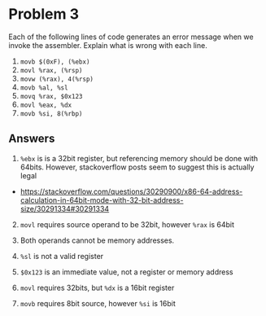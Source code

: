 # Problem 3

Each of the following lines of code generates an error message when we invoke
the assembler. Explain what is wrong with each line.

1. `movb $(0xF), (%ebx)`
2. `movl %rax, (%rsp)`
3. `movw (%rax), 4(%rsp)`
4. `movb %al, %sl`
5. `movq %rax, $0x123`
6. `movl %eax, %dx`
7. `movb %si, 8(%rbp)`

## Answers

1. `%ebx` is is a 32bit register, but referencing memory should be done with 64bits.
   However, stackoverflow posts seem to suggest this is actually legal

- <https://stackoverflow.com/questions/30290900/x86-64-address-calculation-in-64bit-mode-with-32-bit-address-size/30291334#30291334>

2. `movl` requires source operand to be 32bit, however `%rax` is 64bit

3. Both operands cannot be memory addresses.

4. `%sl` is not a valid register

5. `$0x123` is an immediate value, not a register or memory address

6. `movl` requires 32bits, but `%dx` is a 16bit register

7. `movb` requires 8bit source, however `%si` is 16bit
